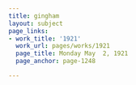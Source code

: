 ```yaml
---
title: gingham
layout: subject
page_links:
- work_title: '1921'
  work_url: pages/works/1921
  page_title: Monday May  2, 1921
  page_anchor: page-1248

---
```

